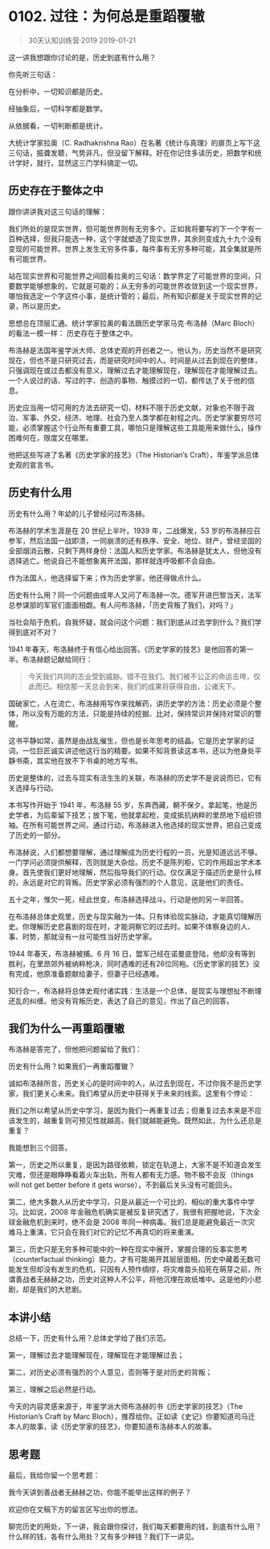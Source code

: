 # 0102. 过往：为何总是重蹈覆辙
> 30天认知训练营·2019
2019-01-21

这一讲我想跟你讨论的是，历史到底有什么用？

你先听三句话：

在分析中，一切知识都是历史。

经抽象后，一切科学都是数学。

从依据看，一切判断都是统计。

大统计学家拉奥（C. Radhakrishna Rao）在名著《统计与真理》的扉页上写下这三句话，振聋发聩，气势非凡，但没留下解释。好在你记住多读历史，把数学和统计学好，就行，显然这三门学科搞定一切。

## 历史存在于整体之中
跟你讲讲我对这三句话的理解：

我们所处的是现实世界，但可能世界则有无穷多个。正如我将要写的下一个字有一百种选择，但我只能选一种，这个字就塑造了现实世界，其余则变成九十九个没有变现的可能世界。世界上发生无穷多件事，每件事有无穷多种可能，其全集就是所有可能世界。

站在现实世界和可能世界之间回看拉奥的三句话：数学界定了可能世界的空间，只要数学能够想象的，它就是可能的；从无穷多的可能世界收敛到这一个现实世界，哪怕我选定一个字这件小事，是统计管的；最后，所有知识都是关于现实世界的记录，所以是历史。

思想总在顶层汇通。统计学家拉奥的看法跟历史学家马克·布洛赫（Marc Bloch）的看法一模一样： 历史存在于整体之中。

布洛赫是法国年鉴学派大师、总体史观的开创者之一。他认为，历史当然不是研究现在，但也不是只研究过去，而是研究时间中的人。时间是从过去到现在的整体，只强调现在或过去都没有意义，理解过去才能理解现在，理解现在才能理解过去。一个人说过的话、写过的字、创造的事物、触摸过的一切，都传达了关于他的信息。

历史应当用一切可用的方法去研究一切，材料不限于历史文献，对象也不限于政治、军事、外交，经济、地理、社会乃至人类学都在射程之内。历史学家要穷尽可能，必须掌握这个行业所有重要工具，哪怕只是理解这些工具能用来做什么，操作困难何在，限度又在哪里。

他把这些写进了名著《历史学家的技艺》（The Historian’s Craft），年鉴学派总体史观的宣言书。

## 历史有什么用
历史有什么用？年幼的儿子曾经问过布洛赫。

布洛赫的学术生涯是在 20 世纪上半叶。1939 年，二战爆发，53 岁的布洛赫应召参军，然后法国一战即溃，一同崩溃的还有秩序、安全、地位、财产，曾经坚固的全部烟消云散，只剩下两样身份：法国人和历史学家。布洛赫是犹太人，但他没有选择逃亡。他说自己不能想象离开法国，那样就连呼吸都不会自由。

作为法国人，他选择留下来；作为历史学家，他还得做点什么。

历史有什么用？同一个问题由成年人又问了布洛赫一次。德军开进巴黎当天，法军总参谋部的军官们面面相觑。有人问布洛赫，「历史背叛了我们，对吗？」

当社会陷于危机，自我怀疑，就会问这个问题：我们到底从过去学到什么？我们学得到底对不对？

1941 年春天，布洛赫终于有信心给出回答。《历史学家的技艺》是他回答的第一半。布洛赫题记献给同行：

> 今天我们共同的志业受到威胁。错不在我们。我们被不公正的命运击垮，仅此而已。相信那一天总会到来，我们的成果将获得自由，公诸天下。

国破家亡，人在流亡，布洛赫用写作来找解药，讲历史学的方法：历史必须是个整体，所以没有万能的方法，只能是持续的挖掘、比对，保持常识并保持对常识的警醒。

这书平静如常，虽然是由战乱催生，但也是长年思考的结晶。它是历史学家的证词，一位巨匠诚实讲述他这行当的精要。如果不知背景读这本书，还以为他身处平静书斋，其实他在放不下书桌的地方写书。

历史是整体的，过去与现实有活生生的关联，布洛赫的历史学不是说说而已，它有关选择与行动。

本书写作开始于 1941 年，布洛赫 55 岁，东奔西藏，朝不保夕。拿起笔，他是历史学者，为后辈留下技艺；放下笔，他就拿起枪，变成抵抗纳粹的里昂地下组织领袖。在所有可能世界之间，通过行动，布洛赫进入他选择的现实世界，把自己变成了历史的一部分。

布洛赫说，人们都想要理解，通过理解成为历史行程的一员，光是知道远远不够。一门学问必须提供解释，否则就是大杂烩。历史不是陈列柜，它的作用超出学术本身。首先使我们更好地理解，然后指导我们的行动。仅仅满足于描述历史是什么样的，永远是对它的背叛。历史学家必须有强烈的个人意见，这是他们的责任。

五十之年，惟欠一死，经此世变，布洛赫选择战斗。行动是他的另一半回答。

在布洛赫总体史观里，历史与现实融为一体。只有体验现实脉动，才能真切理解历史。你理解历史悲喜剧的现在时，才能洞察它的过去时。如果不体察身边的人、事、时势，那就没有一丝可能性当好历史学家。

1944 年春天，布洛赫被捕。6 月 16 日，盟军己经在诺曼底登陆，他却没有等到胜利，在里昂郊外被纳粹枪决，同时遇难的还有26位同袍。《历史学家的技艺》没有完成，他原准备题献给妻子，但妻子已经遇难。

知行合一，布洛赫将总体史观付诸实践：生活是一个总体，是现实与理想扯不断理还乱的纠缠。他没有背叛历史，表达了自己的意见，作出了自己的回答。

## 我们为什么一再重蹈覆辙
布洛赫是答完了，但他把问题留给了我们：

历史有什么用？如果我们一再重蹈覆辙？

诚如布洛赫所言，历史关心的是时间中的人，从过去到现在，不过你我不是历史学家，我们更关心未来。我们希望从历史中获得关于未来的线索。这里有个悖论：

我们之所以希望从历史中学习，是因为我们一再重复过去；但重复过去本来是不应该发生的，越重复则可预见性就越高，我们就越能避免。既然如此，为什么还总是重复？

我能想到三个回答。

第一，历史之所以重复，是因为路径依赖，锁定在轨道上，大家不是不知道会发生灾难，但还是眼睁睁看着火车出轨，所有人都有无力感。物不极不会反（things will not get better before it gets worse），不到最后关头没有可能回头。

第二，绝大多数人从历史中学习，只是从最近一个可比的、相似的重大事件中学习。比如说，2008 年金融危机确实是被反复研究透了，我很有把握地说，下次全球金融危机到来时，绝不会是 2008 年同一种病毒。我们总是能避免最近一次灾难马上重演，它只会在我们对它的记忆不再真切的将来重演。

第三，历史只是无穷多种可能中的一种在现实中展开，掌握合理的反事实思考（counterfactual thinking）能力，才有可能揭开其层层面相。历史中藏着无数可能发生但却没有发生的危机，只因有人预作绸缪，将灾难苗头掐死在萌芽之前，所谓善战者无赫赫之功，历史对这种人不公平，将他沉埋在故纸堆中。这是他的小悲剧，却是我们的大悲剧。

## 本讲小结
总结一下，历史有什么用？总体史学给了我们示范。

第一，理解过去才能理解现在，理解现在才能理解过去；

第二，对历史必须有强烈的个人意见，否则等于是对历史的背叛；

第三，理解之后必然是行动。

今天的内容灵感来源于，年鉴学派大师布洛赫的书《历史学家的技艺》（The Historian’s Craft by Marc Bloch），推荐给你。正如读《史记》你要知道司马迁本人的故事，读《历史学家的技艺》，你要知道布洛赫本人的故事。

## 思考题
最后，我给你留一个思考题：

我今天讲到善战者无赫赫之功，你能不能举出这样的例子？

欢迎你在文稿下方的留言区写出你的想法。

聊完历史的用处，下一讲，我会跟你探讨，我们每天都要用的钱，到底有什么用？什么样的钱，各有什么用处？又有多少种钱？我们下一讲见。


